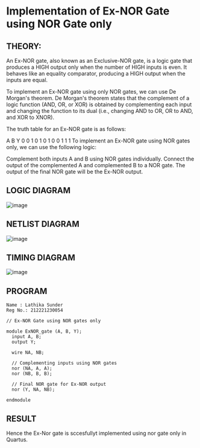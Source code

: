 #  Implementation of Ex-NOR Gate using NOR Gate only
## THEORY:
An Ex-NOR gate, also known as an Exclusive-NOR gate, is a logic gate that produces a HIGH output only when the number of HIGH inputs is even. It behaves like an equality comparator, producing a HIGH output when the inputs are equal.

To implement an Ex-NOR gate using only NOR gates, we can use De Morgan's theorem. De Morgan's theorem states that the complement of a logic function (AND, OR, or XOR) is obtained by complementing each input and changing the function to its dual (i.e., changing AND to OR, OR to AND, and XOR to XNOR).

The truth table for an Ex-NOR gate is as follows:

A	B	Y
0	0	1
0	1	0
1	0	0
1	1	1
To implement an Ex-NOR gate using NOR gates only, we can use the following logic:

Complement both inputs A and B using NOR gates individually.
Connect the output of the complemented A and complemented B to a NOR gate.
The output of the final NOR gate will be the Ex-NOR output.

## LOGIC DIAGRAM

![image](https://github.com/lathika-sunder/Simulation-project--Digital-Electronics/assets/95066409/af3c63d0-99e8-4b28-a299-386ee41912f6)


## NETLIST DIAGRAM
![image](https://github.com/lathika-sunder/Simulation-project--Digital-Electronics/assets/95066409/357aa6da-31e4-48b4-945f-5c24757fa750)

## TIMING DIAGRAM
![image](https://github.com/lathika-sunder/Simulation-project--Digital-Electronics/assets/95066409/4b8ffa4c-ea3d-44b8-a981-3664e6bb6d9b)


## PROGRAM

```
Name : Lathika Sunder
Reg No.: 212221230054
```

```
// Ex-NOR Gate using NOR gates only

module ExNOR_gate (A, B, Y);
  input A, B;
  output Y;
  
  wire NA, NB;
  
  // Complementing inputs using NOR gates
  nor (NA, A, A);
  nor (NB, B, B);
  
  // Final NOR gate for Ex-NOR output
  nor (Y, NA, NB);
  
endmodule
```
## RESULT

Hence the Ex-Nor gate is sccesfullyt implemented using nor gate only in Quartus.
